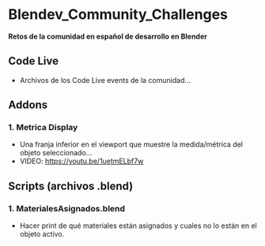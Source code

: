 # Blendev_Community_Challenges
**Retos de la comunidad en español de desarrollo en Blender**

## Code Live
- Archivos de los Code Live events de la comunidad...

## Addons

### 1. Metrica Display
- Una franja inferior en el viewport que muestre la medida/métrica del objeto seleccionado...
- VIDEO: https://youtu.be/1uetmELbf7w


## Scripts (archivos .blend)

### 1. MaterialesAsignados.blend
- Hacer print de qué materiales están asignados y cuales no lo están en el objeto activo.

